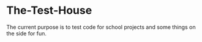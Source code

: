 # The-Test-House
The current purpose is to test code for school projects and some things on the side for fun. 
